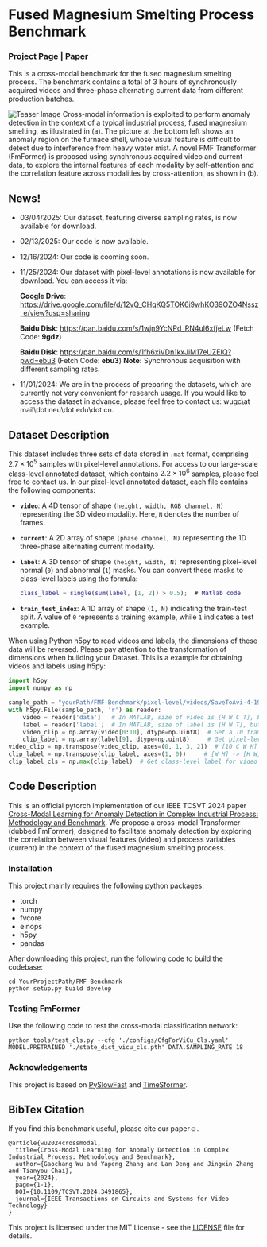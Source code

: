# Fused Magnesium Smelting Process Benchmark
### [Project Page](https://gaochangwu.github.io/FmFormer/FmFormer.html) | [Paper](https://arxiv.org/abs/2406.09016)

This is a cross-modal benchmark for the fused magnesium smelting process. The benchmark contains a total of 3 hours of synchronously acquired videos and three-phase alternating current data from different production batches. 

![Teaser Image](https://gaochangwu.github.io/FmFormer/images/FMF.png)
Cross-modal information is exploited to perform anomaly detection in the context of a typical industrial process, fused magnesium smelting, as illustrated in (a). The picture at the bottom left shows an anomaly region on the furnace shell, whose visual feature is difficult to detect due to interference from heavy water mist. A novel FMF Transformer (FmFormer) is proposed using synchronous acquired video and current data, to explore the internal features of each modality by self-attention and the correlation feature across modalities by cross-attention, as shown in (b).

## News!
- 03/04/2025:  Our dataset, featuring diverse sampling rates, is now available for download.
- 02/13/2025:  Our code is now available.
- 12/16/2024:  Our code is cooming soon.
- 11/25/2024:  Our dataset with pixel-level annotations is now available for download. You can access it via: 

  **Google Drive**:
https://drive.google.com/file/d/12vQ_CHqKQ5TOK6i9whKO39OZO4Nssz_e/view?usp=sharing

  **Baidu Disk**: 
https://pan.baidu.com/s/1wjn9YcNPd_RN4uI6xfjeLw   (Fetch Code: **9gdz**)

  **Baidu Disk**: 
 https://pan.baidu.com/s/1fh6xiVDn1kxJiM17eUZEIQ?pwd=ebu3   (Fetch Code: **ebu3**) **Note:** Synchronous acquisition with different sampling rates.
- 11/01/2024:  We are in the process of preparing the datasets, which are currently not very convenient for research usage. If you would like to access the dataset in advance, please feel free to contact us: wugc\at mail\dot neu\dot edu\dot cn.

## Dataset Description

This dataset includes three sets of data stored in `.mat` format, comprising $2.7 \times 10^5$ samples with pixel-level annotations. For access to our large-scale class-level annotated dataset, which contains $2.2 \times 10^6$ samples, please feel free to contact us. In our pixel-level annotated dataset, each file contains the following components:

- **`video`**: A 4D tensor of shape `(height, width, RGB channel, N)` representing the 3D video modality. Here, `N` denotes the number of frames.
  
- **`current`**: A 2D array of shape `(phase channel, N)` representing the 1D three-phase alternating current modality.

- **`label`**: A 3D tensor of shape `(height, width, N)` representing pixel-level normal (`0`) and abnormal (`1`) masks. You can convert these masks to class-level labels using the formula:
  ```matlab
  class_label = single(sum(label, [1, 2]) > 0.5);  # Matlab code
  ```

- **`train_test_index`**: A 1D array of shape `(1, N)` indicating the train-test split. A value of `0` represents a training example, while `1` indicates a test example.

When using Python h5py to read videos and labels, the dimensions of these data will be reversed. Please pay attention to the transformation of dimensions when building your Dataset. This is a example for obtaining videos and labels using h5py:
```python
import h5py
import numpy as np

sample_path = "yourPath/FMF-Benchmark/pixel-level/videos/SaveToAvi-4-19-21_40_52-6002.mat"
with h5py.File(sample_path, 'r') as reader:
    video = reader['data']   # In MATLAB, size of video is [H W C T], but in h5py the size is [T C W H]
    label = reader['label']  # In MATLAB, size of label is [H W T], but in h5py the size is [T W H]
    video_clip = np.array(video[0:10], dtype=np.uint8)  # Get a 10 frame video clip
    clip_label = np.array(label[9], dtype=np.uint8)     # Get pixel-level label for video clip
video_clip = np.transpose(video_clip, axes=(0, 1, 3, 2))  # [10 C W H] -> [10 C H W]
clip_label = np.transpose(clip_label, axes=(1, 0))     # [W H] -> [H W]
clip_label_cls = np.max(clip_label)  # Get class-level label for video clip
```

## Code Description
This is an official pytorch implementation of our IEEE TCSVT 2024 paper [Cross-Modal Learning for Anomaly Detection in Complex Industrial Process: Methodology and Benchmark](https://ieeexplore.ieee.org/document/10744600). 
We propose a cross-modal Transformer (dubbed FmFormer), designed to facilitate anomaly detection by exploring the correlation between visual features (video) and process variables (current) in the context of the fused magnesium smelting process.

### Installation

This project mainly requires the following python packages:
- torch
- numpy 
- fvcore 
- einops 
- h5py
- pandas

After downloading this project, run the following code to build the codebase:
```
cd YourProjectPath/FMF-Benchmark
python setup.py build develop
```
### Testing FmFormer

Use the following code to test the cross-modal classification network:
```
python tools/test_cls.py --cfg './configs/CfgForViCu_Cls.yaml' MODEL.PRETRAINED './state_dict_vicu_cls.pth' DATA.SAMPLING_RATE 18
```

### Acknowledgements

This project is based on [PySlowFast](https://github.com/facebookresearch/SlowFast) and [TimeSformer](https://github.com/facebookresearch/TimeSformer).


## BibTex Citation

If you find this benchmark useful, please cite our paper☺️.
```
@article{wu2024crossmodal,
  title={Cross-Modal Learning for Anomaly Detection in Complex Industrial Process: Methodology and Benchmark},
  author={Gaochang Wu and Yapeng Zhang and Lan Deng and Jingxin Zhang and Tianyou Chai},
  year={2024},
  page={1-1},
  DOI={10.1109/TCSVT.2024.3491865},
  journal={IEEE Transactions on Circuits and Systems for Video Technology}
}
```
This project is licensed under the MIT License - see the [LICENSE](LICENSE) file for details.
